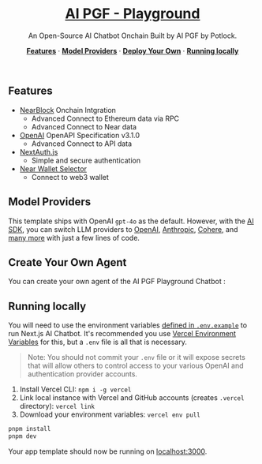 <a href="https://aipgf.potlock.org/">
  <h1 align="center">AI PGF - Playground</h1>
</a>

<p align="center">
  An Open-Source AI Chatbot Onchain Built by AI PGF by Potlock.
</p>

<p align="center">
  <a href="#features"><strong>Features</strong></a> ·
  <a href="#model-providers"><strong>Model Providers</strong></a> ·
  <a href="#deploy-your-own"><strong>Deploy Your Own</strong></a> ·
  <a href="#running-locally"><strong>Running locally</strong></a>
</p>
<br/>

## Features

- [NearBlock](https://nearblocks.io/) Onchain Intgration
  - Advanced Connect to Ethereum data via RPC
  - Advanced Connect to Near data
- [OpenAI](https://spec.openapis.org/oas/v3.1.0.html) OpenAPI Specification v3.1.0
  - Advanced Connect to API data
- [NextAuth.js](https://github.com/nextauthjs/next-auth)
  - Simple and secure authentication
- [Near Wallet Selector](https://github.com/near/wallet-selector)
  - Connect to web3 wallet
## Model Providers

This template ships with OpenAI `gpt-4o` as the default. However, with the [AI SDK](https://sdk.vercel.ai/docs), you can switch LLM providers to [OpenAI](https://openai.com), [Anthropic](https://anthropic.com), [Cohere](https://cohere.com/), and [many more](https://sdk.vercel.ai/providers/ai-sdk-providers) with just a few lines of code.

## Create Your Own Agent

You can create your own agent of the AI PGF Playground Chatbot :


## Running locally

You will need to use the environment variables [defined in `.env.example`](.env.example) to run Next.js AI Chatbot. It's recommended you use [Vercel Environment Variables](https://vercel.com/docs/projects/environment-variables) for this, but a `.env` file is all that is necessary.

> Note: You should not commit your `.env` file or it will expose secrets that will allow others to control access to your various OpenAI and authentication provider accounts.

1. Install Vercel CLI: `npm i -g vercel`
2. Link local instance with Vercel and GitHub accounts (creates `.vercel` directory): `vercel link`
3. Download your environment variables: `vercel env pull`

```bash
pnpm install
pnpm dev
```

Your app template should now be running on [localhost:3000](http://localhost:3000/).